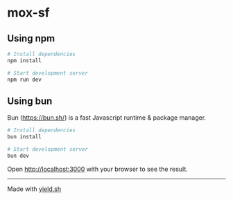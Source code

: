 # mox-sf

## Using npm

```bash
# Install dependencies
npm install

# Start development server
npm run dev
```

## Using bun

Bun (https://bun.sh/) is a fast Javascript runtime & package manager.

```bash
# Install dependencies
bun install

# Start development server
bun dev
```

Open [http://localhost:3000](http://localhost:3000) with your browser to see the result.

---
Made with [yield.sh](https://yield.sh)
